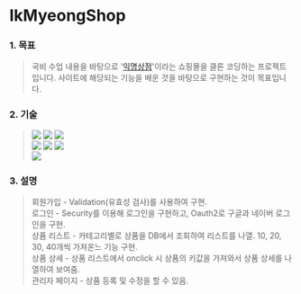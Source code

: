 # IkMyeongShop
### 1. 목표
> 국비 수업 내용을 바탕으로 '[익명상점](https://www.ikmyeongshop.com)'이라는 쇼핑몰을 클론 코딩하는 프로젝트입니다. 
> 사이트에 해당되는 기능을 배운 것을 바탕으로 구현하는 것이 목표입니다.

### 2. 기술
> <img src="https://img.shields.io/badge/HTML-E34F26?style=for-the-badge&logo=HTML5&logoColor=white"> <img src="https://img.shields.io/badge/CSS-1572B6?style=for-the-badge&logo=CSS3&logoColor=white"> <img src="https://img.shields.io/badge/Java Script-F7DF1E?style=for-the-badge&logo=JavaScript&logoColor=white"><br>
> <img src="https://img.shields.io/badge/Spring boot-6DB33F?style=for-the-badge&logo=Spring boot&logoColor=white"> <img src="https://img.shields.io/badge/Spring Security-6DB33F?style=for-the-badge&logo=Spring Security&logoColor=white"> <img src="https://img.shields.io/badge/Thymeleaf-005F0F?style=for-the-badge&logo=Thymeleaf&logoColor=white"> <br> 
> <img src="https://img.shields.io/badge/MariaDB-003545?style=for-the-badge&logo=MariaDB&logoColor=white">

### 3. 설명
> 회원가입 - Validation(유효성 검사)를 사용하여 구현. <br> 
> 로그인 - Security를 이용해 로그인을 구현하고, Oauth2로 구글과 네이버 로그인을 구현. <br> 
> 상품 리스트 - 카테고리별로 상품을 DB에서 조회하여 리스트를 나열. 10, 20, 30, 40개씩 가져온느 기능 구현. <br> 
> 상품 상세 - 상품 리스트에서 onclick 시 상품의 키값을 가져와서 상품 상세를 나열하여 보여줌. <br> 
> 관리자 페이지 - 상품 등록 및 수정을 할 수 있음.
